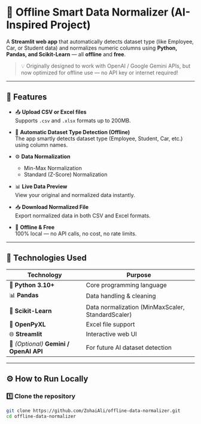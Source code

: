 # 🤖 Offline Smart Data Normalizer (AI-Inspired Project)

A **Streamlit web app** that automatically detects dataset type (like Employee, Car, or Student data) and normalizes numeric columns using **Python, Pandas, and Scikit-Learn** — all **offline** and **free**.

> 💡 Originally designed to work with OpenAI / Google Gemini APIs, but now optimized for offline use — no API key or internet required!

---

## 🚀 Features

- 📤 **Upload CSV or Excel files**  
  Supports `.csv` and `.xlsx` formats up to 200MB.

- 🧠 **Automatic Dataset Type Detection (Offline)**  
  The app smartly detects dataset type (Employee, Student, Car, etc.) using column names.

- ⚙️ **Data Normalization**
  - Min-Max Normalization  
  - Standard (Z-Score) Normalization

- 📊 **Live Data Preview**  
  View your original and normalized data instantly.

- 📥 **Download Normalized File**  
  Export normalized data in both CSV and Excel formats.

- 💾 **Offline & Free**  
  100% local — no API calls, no cost, no rate limits.

---

## 🧰 Technologies Used

| Technology | Purpose |
|-------------|----------|
| 🐍 **Python 3.10+** | Core programming language |
| 📊 **Pandas** | Data handling & cleaning |
| 🧮 **Scikit-Learn** | Data normalization (MinMaxScaler, StandardScaler) |
| 📘 **OpenPyXL** | Excel file support |
| 🌐 **Streamlit** | Interactive web UI |
| 🧠 *(Optional)* **Gemini / OpenAI API** | For future AI dataset detection |

---

## ⚙️ How to Run Locally

### 1️⃣ Clone the repository
```bash
git clone https://github.com/ZohaiAli/offline-data-normalizer.git
cd offline-data-normalizer
